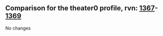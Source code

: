 ## Comparison for the theater0 profile, rvn: [1367](https://github.com/PRO100KatYT/FortniteProfileRevisions/tree/main/profiles/theater0/1367%20theater0.json)-[1369](https://github.com/PRO100KatYT/FortniteProfileRevisions/tree/main/profiles/theater0/1369%20theater0.json)

No changes
